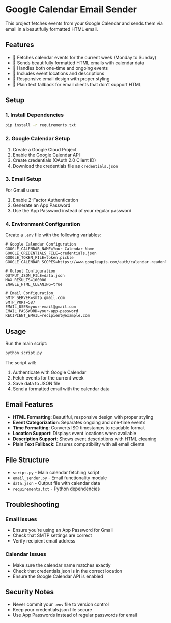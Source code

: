 # Google Calendar Email Sender

This project fetches events from your Google Calendar and sends them via email in a beautifully formatted HTML email.

## Features

- 📅 Fetches calendar events for the current week (Monday to Sunday)
- 📧 Sends beautifully formatted HTML emails with calendar data
- 🔄 Handles both one-time and ongoing events
- 📍 Includes event locations and descriptions
- 🎨 Responsive email design with proper styling
- 📱 Plain text fallback for email clients that don't support HTML

## Setup

### 1. Install Dependencies

```bash
pip install -r requirements.txt
```

### 2. Google Calendar Setup

1. Create a Google Cloud Project
2. Enable the Google Calendar API
3. Create credentials (OAuth 2.0 Client ID)
4. Download the credentials file as `credentials.json`

### 3. Email Setup

For Gmail users:
1. Enable 2-Factor Authentication
2. Generate an App Password
3. Use the App Password instead of your regular password

### 4. Environment Configuration

Create a `.env` file with the following variables:

```env
# Google Calendar Configuration
GOOGLE_CALENDAR_NAME=Your Calendar Name
GOOGLE_CREDENTIALS_FILE=credentials.json
GOOGLE_TOKEN_FILE=token.pickle
GOOGLE_CALENDAR_SCOPES=https://www.googleapis.com/auth/calendar.readonly

# Output Configuration
OUTPUT_JSON_FILE=data.json
MAX_RESULTS=100000
ENABLE_HTML_CLEANING=true

# Email Configuration
SMTP_SERVER=smtp.gmail.com
SMTP_PORT=587
EMAIL_USER=your-email@gmail.com
EMAIL_PASSWORD=your-app-password
RECIPIENT_EMAIL=recipient@example.com
```

## Usage

Run the main script:

```bash
python script.py
```

The script will:
1. Authenticate with Google Calendar
2. Fetch events for the current week
3. Save data to JSON file
4. Send a formatted email with the calendar data

## Email Features

- **HTML Formatting**: Beautiful, responsive design with proper styling
- **Event Categorization**: Separates ongoing and one-time events
- **Time Formatting**: Converts ISO timestamps to readable format
- **Location Support**: Displays event locations when available
- **Description Support**: Shows event descriptions with HTML cleaning
- **Plain Text Fallback**: Ensures compatibility with all email clients

## File Structure

- `script.py` - Main calendar fetching script
- `email_sender.py` - Email functionality module
- `data.json` - Output file with calendar data
- `requirements.txt` - Python dependencies

## Troubleshooting

### Email Issues
- Ensure you're using an App Password for Gmail
- Check that SMTP settings are correct
- Verify recipient email address

### Calendar Issues
- Make sure the calendar name matches exactly
- Check that credentials.json is in the correct location
- Ensure the Google Calendar API is enabled

## Security Notes

- Never commit your `.env` file to version control
- Keep your credentials.json file secure
- Use App Passwords instead of regular passwords for email 